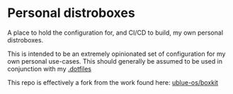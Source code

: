 # Personal distroboxes

A place to hold the configuration for, and CI/CD to build, my own personal distroboxes.

This is intended to be an extremely opinionated set of configuration for my own personal use-cases.
This should generally be assumed to be used in conjunction with my [.dotfiles](https://github.com/kirikae/.dotfiles)

This repo is effectively a fork from the work found here: [ublue-os/boxkit](https://github.com/ublue-os/boxkit/tree/main)